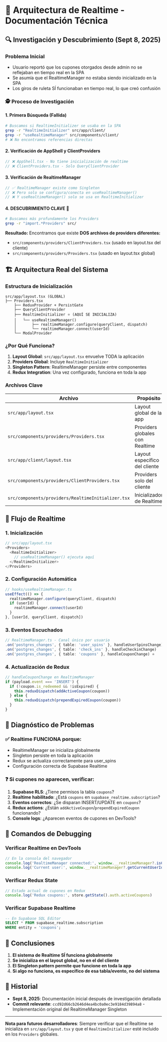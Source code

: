 # 📡 Arquitectura de Realtime - Documentación Técnica

## 🔍 Investigación y Descubrimiento (Sept 8, 2025)

### Problema Inicial
- Usuario reportó que los cupones otorgados desde admin no se reflejaban en tiempo real en la SPA
- Se asumía que el RealtimeManager no estaba siendo inicializado en la SPA
- Los giros de ruleta SÍ funcionaban en tiempo real, lo que creó confusión

### 🕵️ Proceso de Investigación

#### 1. Primera Búsqueda (Fallida)
```bash
# Buscamos si RealtimeInitializer se usaba en la SPA
grep -r "RealtimeInitializer" src/app/client/
grep -r "useRealtimeManager" src/components/client/
# ❌ No encontramos referencias directas
```

#### 2. Verificación de AppShell y ClientProviders
```typescript
// ❌ AppShell.tsx - No tiene inicialización de realtime
// ❌ ClientProviders.tsx - Solo QueryClientProvider
```

#### 3. Verificación de RealtimeManager
```typescript
// ✅ RealtimeManager existe como Singleton
// ❌ Pero solo se configura/conecta en useRealtimeManager()
// ❌ Y useRealtimeManager() solo se usa en RealtimeInitializer
```

#### 4. **DESCUBRIMIENTO CLAVE** 🎯
```bash
# Buscamos más profundamente los Providers
grep -r "import.*Providers" src/
```

**Resultado:** Encontramos que existe **DOS archivos de providers diferentes:**
- `src/components/providers/ClientProviders.tsx` (usado en layout.tsx del cliente)
- `src/components/providers/Providers.tsx` (usado en layout.tsx global)

## 🏗️ Arquitectura Real del Sistema

### Estructura de Inicialización

```
src/app/layout.tsx (GLOBAL)
├── Providers.tsx
    ├── ReduxProvider + PersistGate
    ├── QueryClientProvider
    ├── RealtimeInitializer ⭐ (AQUÍ SE INICIALIZA)
    │   └── useRealtimeManager()
    │       ├── realtimeManager.configure(queryClient, dispatch)
    │       └── realtimeManager.connect(userId)
    └── ModalProvider
```

### ¿Por Qué Funciona?

1. **Layout Global**: `src/app/layout.tsx` envuelve TODA la aplicación
2. **Providers Global**: Incluye `RealtimeInitializer`
3. **Singleton Pattern**: RealtimeManager persiste entre componentes
4. **Redux Integration**: Una vez configurado, funciona en toda la app

### Archivos Clave

| Archivo | Propósito | ¿Se Usa? |
|---------|-----------|----------|
| `src/app/layout.tsx` | Layout global de la app | ✅ SÍ |
| `src/components/providers/Providers.tsx` | Providers globales con Realtime | ✅ SÍ |
| `src/app/client/layout.tsx` | Layout específico del cliente | ✅ SÍ |
| `src/components/providers/ClientProviders.tsx` | Providers solo del cliente | ✅ SÍ |
| `src/components/providers/RealtimeInitializer.tsx` | Inicializador de Realtime | ✅ SÍ (via Providers.tsx) |

## 🔄 Flujo de Realtime

### 1. Inicialización
```typescript
// src/app/layout.tsx
<Providers>
  <RealtimeInitializer>
    // useRealtimeManager() ejecuta aquí
  </RealtimeInitializer>
</Providers>
```

### 2. Configuración Automática
```typescript
// hooks/useRealtimeManager.ts
useEffect(() => {
  realtimeManager.configure(queryClient, dispatch)
  if (userId) {
    realtimeManager.connect(userId)
  }
}, [userId, queryClient, dispatch])
```

### 3. Eventos Escuchados
```typescript
// RealtimeManager.ts - Canal único por usuario
.on('postgres_changes', { table: 'user_spins' }, handleUserSpinsChange)
.on('postgres_changes', { table: 'check_ins' }, handleCheckinChange)  
.on('postgres_changes', { table: 'coupons' }, handleCouponChange) ⭐
```

### 4. Actualización de Redux
```typescript
// handleCouponChange en RealtimeManager
if (payload.event === 'INSERT') {
  if (!coupon.is_redeemed && !isExpired) {
    this.reduxDispatch(addActiveCoupon(coupon))
  } else {
    this.reduxDispatch(prependExpiredCoupon(coupon))
  }
}
```

## 🐛 Diagnóstico de Problemas

### ✅ Realtime FUNCIONA porque:
- RealtimeManager se inicializa globalmente
- Singleton persiste en toda la aplicación
- Redux se actualiza correctamente para user_spins
- Configuración correcta de Supabase Realtime

### ❓ Si cupones no aparecen, verificar:
1. **Supabase RLS**: ¿Tiene permisos la tabla `coupons`?
2. **Realtime habilitado**: ¿Está `coupons` en `supabase_realtime.subscription`?
3. **Eventos correctos**: ¿Se disparan INSERT/UPDATE en `coupons`?
4. **Redux actions**: ¿Están `addActiveCoupon`/`prependExpiredCoupon` funcionando?
5. **Console logs**: ¿Aparecen eventos de cupones en DevTools?

## 📝 Comandos de Debugging

### Verificar Realtime en DevTools
```javascript
// En la consola del navegador
console.log('RealtimeManager connected:', window.__realtimeManager?.isConnected())
console.log('Current user:', window.__realtimeManager?.getCurrentUserId())
```

### Verificar Redux State
```javascript
// Estado actual de cupones en Redux
console.log('Redux coupons:', store.getState().auth.activeCoupons)
```

### Verificar Supabase Realtime
```sql
-- En Supabase SQL Editor
SELECT * FROM supabase_realtime.subscription 
WHERE entity = 'coupons';
```

## 🎯 Conclusiones

1. **El sistema de Realtime SÍ funciona globalmente**
2. **Se inicializa en el layout global, no en el del cliente**
3. **El Singleton pattern permite que funcione en toda la app**
4. **Si algo no funciona, es específico de esa tabla/evento, no del sistema**

## 📅 Historial

- **Sept 8, 2025**: Documentación inicial después de investigación detallada
- **Commit relevante**: `ccd92d66cb2646d4ea4bc0a0ec3e9184d39894a8` - Implementación original del RealtimeManager Singleton

---

**Nota para futuros desarrolladores**: Siempre verificar que el Realtime se inicializa en `src/app/layout.tsx` y que el `RealtimeInitializer` esté incluido en los `Providers` globales.
